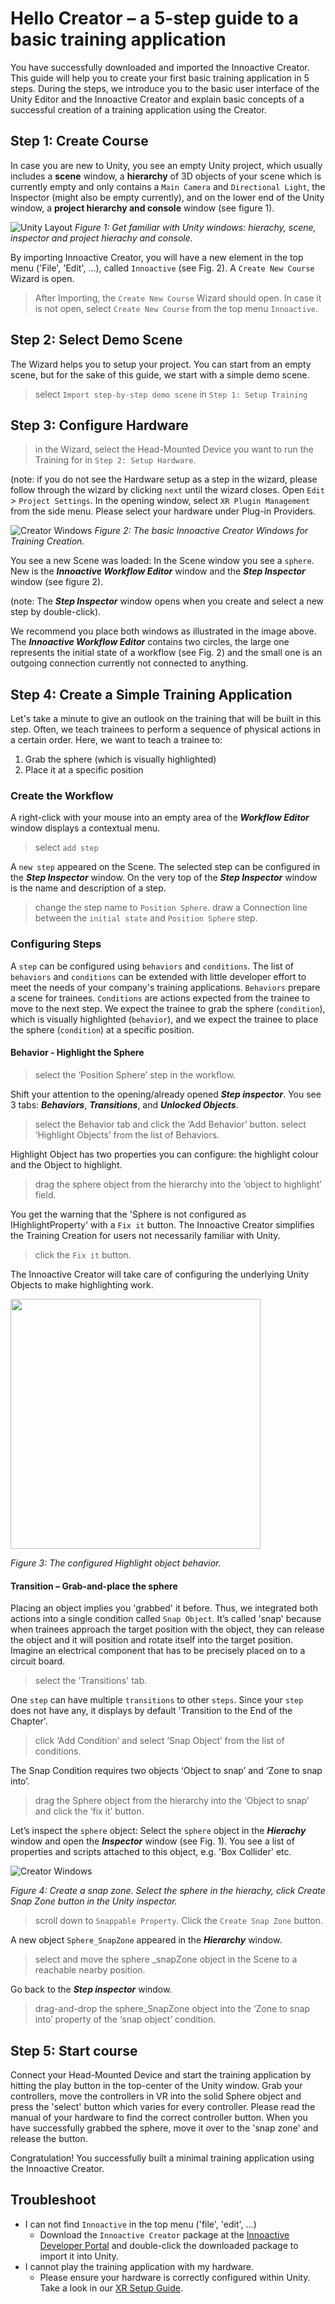 # Hello Creator – a 5-step guide to a basic training application

You have successfully downloaded and imported the Innoactive Creator. This guide will help you to create your first basic training application in 5 steps. During the steps, we introduce you to the basic user interface of the Unity Editor and the Innoactive Creator and explain basic concepts of a successful creation of a training application using the Creator.

## Step 1: Create Course

In case you are new to Unity, you see an empty Unity project, which usually includes a **scene** window, a **hierarchy** of 3D objects of your scene which is currently empty and only contains a `Main Camera` and `Directional Light`, the Inspector (might also be empty currently), and on the lower end of the Unity window, a **project hierarchy and console** window (see figure 1).

![Unity Layout](../images/step-by-step-guides/unityWindows.jpg "Getting Familiar with Unity - The Unity Layout")
*Figure 1: Get familiar with Unity windows: hierachy, scene, inspector and project hierachy and console.*

By importing Innoactive Creator, you will have a new element in the top menu ('File', 'Edit', …), called `Innoactive` (see Fig. 2). A `Create New Course` Wizard is open.

  > After Importing, the `Create New Course` Wizard should open. In case it is not open, select `Create New Course` from the top menu `Innoactive`.

## Step 2: Select Demo Scene

The Wizard helps you to setup your project. You can start from an empty scene, but for the sake of this guide, we start with a simple demo scene.

> select `Import step-by-step demo scene` in `Step 1: Setup Training`

## Step 3: Configure Hardware

> in the Wizard, select the Head-Mounted Device you want to run the Training for in `Step 2: Setup Hardware`.

(note: if you do not see the Hardware setup as a step in the wizard, please follow through the wizard by clicking `next` until the wizard closes. Open `Edit` > `Project Settings`. In the opening window, select `XR Plugin Management` from the side menu. Please select your hardware under Plug-in Providers.

![Creator Windows](../images/step-by-step-guides/creatorWindows.jpg "Getting Familiar with Unity - The Creator Layout")
*Figure 2: The basic Innoactive Creator Windows for Training Creation.*

You see a new Scene was loaded: In the Scene window you see a `sphere`. New is the ***Innoactive Workflow Editor*** window and the ***Step Inspector*** window (see figure 2). 

(note: The ***Step Inspector*** window opens when you create and select a new step by double-click). 

We recommend you place both windows as illustrated in the image above.
The ***Innoactive Workflow Editor*** contains two circles, the large one represents the initial state of a workflow (see Fig. 2) and the small one is an outgoing connection currently not connected to anything.

## Step 4: Create a Simple Training Application

Let's take a minute to give an outlook on the training that will be built in this step. Often, we teach trainees to perform a sequence of physical actions in a certain order. Here, we want to teach a trainee to:

1. Grab the sphere (which is visually highlighted)
2. Place it at a specific position

### Create the Workflow

A right-click with your mouse into an empty area of the ***Workflow Editor*** window displays a contextual menu.

> select `add step`

A `new step` appeared on the Scene. The selected step can be configured in the ***Step Inspector*** window. On the very top of the ***Step Inspector*** window is the name and description of a step.

> change the step name to `Position Sphere`.
> draw a Connection line between the `initial state` and `Position Sphere` step.

### Configuring Steps

A `step` can be configured using `behaviors` and `conditions`. The list of `behaviors` and `conditions` can be extended with little developer effort to meet the needs of your company's training applications. 
`Behaviors` prepare a scene for trainees. `Conditions` are actions expected from the trainee to move to the next step. We expect the trainee to grab the sphere (`condition`), which is visually highlighted (`behavior`), and we expect the trainee to place the sphere (`condition`) at a specific position.

#### Behavior - Highlight the Sphere

> select the ‘Position Sphere’ step in the workflow.

Shift your attention to the opening/already opened ***Step inspector***. You see 3 tabs: ***Behaviors***, ***Transitions***, and ***Unlocked Objects***.

> select the Behavior tab and click the ‘Add Behavior’ button.
> select ‘Highlight Objects’ from the list of Behaviors.

Highlight Object has two properties you can configure: the highlight colour and the Object to highlight.

> drag the sphere object from the hierarchy into the ‘object to highlight’ field.

You get the warning that the 'Sphere is not configured as IHighlightProperty' with a `Fix it` button. The Innoactive Creator simplifies the Training Creation for users not necessarily familiar with Unity.

> click the `Fix it` button.

The Innoactive Creator will take care of configuring the underlying Unity Objects to make highlighting work.

<img src="../images/step-by-step-guides/behavior.jpg" width="400">

 *Figure 3: The configured Highlight object behavior.*

#### Transition – Grab-and-place the sphere

Placing an object implies you 'grabbed' it before. Thus, we integrated both actions into a single condition called `Snap Object`. It’s called 'snap' because when trainees approach the target position with the object, they can release the object and it will position and rotate itself into the target position. Imagine an electrical component that has to be precisely placed on to a circuit board. 

> select the 'Transitions' tab.

One `step` can have multiple `transitions` to other `steps`. Since your `step` does not have any, it displays by default 'Transition to the End of the Chapter'.

> click ‘Add Condition’ and select ‘Snap Object’ from the list of conditions.

The Snap Condition requires two objects ‘Object to snap’ and ‘Zone to snap into’.

> drag the Sphere object from the hierarchy into the ‘Object to snap’ and click the ‘fix it’ button.

Let’s inspect the `sphere` object: Select the `sphere` object in the ***Hierachy*** window and open the ***Inspector*** window (see Fig. 1). You see a list of properties and scripts attached to this object, e.g. 'Box Collider' etc.

![Creator Windows](../images/step-by-step-guides/createSnapZone.jpg "Getting Familiar with Unity - The Creator Layout")

 *Figure 4: Create a snap zone. Select the sphere in the hierachy, click Create Snap Zone button in the Unity inspector.*

> scroll down to `Snappable Property`. Click the `Create Snap Zone` button.

A new object `Sphere_SnapZone` appeared in the ***Hierarchy*** window.

> select and move the sphere _snapZone object in the Scene to a reachable nearby position.

Go back to the ***Step inspector*** window.
> drag-and-drop the sphere_SnapZone object into the ‘Zone to snap into’ property of the ‘snap object’ condition.

## Step 5: Start course

Connect your Head-Mounted Device and start the training application by hitting the play button in the top-center of the Unity window. Grab your controllers, move the controllers in VR into the solid Sphere object and press the 'select' button which varies for every controller. Please read the manual of your hardware to find the correct controller button. When you have successfully grabbed the sphere, move it over to the 'snap zone' and release the button.

Congratulation! You successfully built a minimal training application using the Innoactive Creator.

## Troubleshoot

- I can not find `Innoactive` in the top menu ('file', 'edit', …)
  - Download the `Innoactive Creator` package at the [Innoactive Developer Portal](http://developers.innoactive.de/creator/releases/) and double-click the downloaded package to import it into Unity. 
- I cannot play the training application with my hardware.
  - Please ensure your hardware is correctly configured within Unity. Take a look in our [XR Setup Guide](../setup-guides/03-xr-setup.md).
